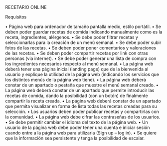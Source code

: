 RECETARIO ONLINE

Requisitos

•	Página web para ordenador de tamaño pantalla medio, estilo portátil.
•	Se deben poder guardar recetas de comida indicando manualmente como es la receta, ingredientes, alérgenos.
•	Se debe poder filtrar recetas y seleccionarlas para la creación de un menú semanal.
•	Se debe poder subir fotos de las recetas.
•	Se deben poder poner comentarios y valoraciones de las recetas.
•	Se deben poder compartir recetas por link con otras personas (via internet).
•	Se debe poder generar una lista de compra con los ingredientes necesarios respecto al menú semanal.
•	La página web deberá tener una página inicial (landing page) que de la bienvenida al usuario y explique la utilidad de la página web (indicando los servicios que los distintos menús de la página web tiene).
•	La página web deberá constar de un apartado o pestaña que muestre el menú semanal creado.
•	La página web deberá constar de un apartado que permite introducir las recetas de comida, dando la posibilidad (con un botón) de finalmente compartir la receta creada.
•	La página web deberá constar de un apartado que permita visualizar en forma de lista todas las recetas creadas para su selección. 
•	Los usuarios deben poder publicar recetas y compartirlas con la comunidad.
•	La página web debe cifrar las contraseñas de los usuarios.
•	Se debe permitir cambiar el idioma del texto de la página web.
•	Un usuario de la página web debe poder tener una cuenta e iniciar sesión cuando entre a la página web para utilizarla (Sign up – log in).
•	Se quiere que la información sea persistente y tenga la posibilidad de escalar.
